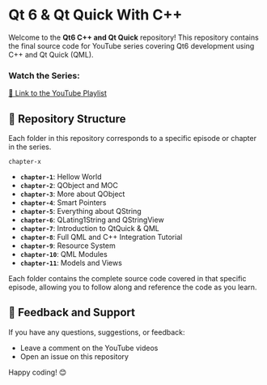 # Qt 6 & Qt Quick With C++

Welcome to the **Qt6 C++ and Qt Quick** repository! This repository contains the final source code for YouTube series covering Qt6 development using C++ and Qt Quick (QML).

### Watch the Series:
[🔗 Link to the YouTube Playlist](https://youtube.com/playlist?list=PLdJzd_cjqpnTMqXoneKCFiDpNpprUbEf3&si=4CIYj6GT-xuq7hHP)

## 📂 Repository Structure

Each folder in this repository corresponds to a specific episode or chapter in the series.

```
chapter-x
```

- **`chapter-1`**: Hellow World
- **`chapter-2`**: QObject and MOC
- **`chapter-3`**: More about QObject
- **`chapter-4`**: Smart Pointers
- **`chapter-5`**: Everything about QString
- **`chapter-6`**: QLating1String and QStringView
- **`chapter-7`**: Introduction to QtQuick & QML
- **`chapter-8`**: Full QML and C++ Integration Tutorial
- **`chapter-9`**: Resource System
- **`chapter-10`**: QML Modules
- **`chapter-11`**: Models and Views


Each folder contains the complete source code covered in that specific episode, allowing you to follow along and reference the code as you learn.

## 📝 Feedback and Support

If you have any questions, suggestions, or feedback:

- Leave a comment on the YouTube videos
- Open an issue on this repository

Happy coding! 😊

